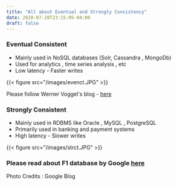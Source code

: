 ```yaml
---
title: "All about Eventual and Strongly Consistency"
date: 2020-07-28T23:15:05-04:00
draft: false
---
```


### Eventual Consistent

- Mainly used in NoSQL databases (Solr, Cassandra , MongoDb)
- Used for analytics  , time series analysis , etc
- Low latency - Faster writes

{{< figure src="/images/evenct.JPG" >}}

Please follow Werner Voggel's blog - [here](https://www.allthingsdistributed.com/2008/12/eventually_consistent.html) 


### Strongly Consistent 

- Mainly used in RDBMS like Oracle , MySQL , PostgreSQL
- Primarily used in banking and payment systems
- High latency - Slower writes

{{< figure src="/images/strct.JPG" >}}


### Please read about F1 database by Google [here](https://research.google/pubs/pub41344/)


Photo Credits : Google Blog
